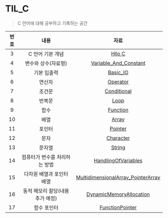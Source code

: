 # TIL_C

> C 언어에 대해 공부하고 기록하는 공간



| 번호 |             내용              |                             자료                             |
| :--: | :---------------------------: | :----------------------------------------------------------: |
| 3 |       C 언어 기본 개념        |                    [Hllo C](/Hello_C.md)                     |
| 4 |      변수와 상수(자료형)      |      [Variable_And_Constant](/Variable_And_Constant.md)      |
| 5 |          기본 입출력          |                   [Basic_IO](/Basic_IO.md)                   |
| 6 |            연산자             |                   [Operator](/Operator.md)                   |
| 7 |            조건문             |                [Conditional](Conditional.md)                 |
| 8 |            반복문             |                       [Loop](/Loop.md)                       |
| 9 |             함수              |                   [Function](/Function.md)                   |
| 10 |             배열              |                      [Array](/Array.md)                      |
| 11 |            포인터             |                    [Pointer](/Pointer.md)                    |
| 12 |             문자              |                  [Character](/Character.md)                  |
| 13 |            문자열             |                     [String](/String.md)                     |
| 14 | 컴퓨터가 변수를 처리하는 방법 |        [HandlingOfVariables](/HandlingOfVariables.md)        |
| 15 |   다차원 배열과 포인터 배열   | [MultidimensionalArray_PointerArray](MultidimensionalArray_PointerArray.md) |
| 16 | 동적 메모리 할당(내용 추가 예정) | [DynamicMemoryAllocation](/DynamicMemoryAllocation.md) |
| 17 | 함수 포인터 | [FunctionPointer](/FunctionPointer.md) |



